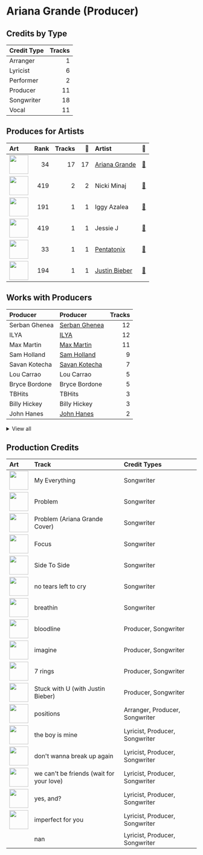 # Ariana Grande (Producer)

## Credits by Type

| Credit Type | Tracks |
|:---|---:|
| Arranger | 1 |
| Lyricist | 6 |
| Performer | 2 |
| Producer | 11 |
| Songwriter | 18 |
| Vocal | 11 |

## Produces for Artists

| Art | Rank | Tracks | 💚 | Artist | 🔗 |
|:---|---:|---:|---:|:---|:---|
| <img src="https://i.scdn.co/image/ab6761610000e5eb40b5c07ab77b6b1a9075fdc0" alt="" width="50" /> | 34 | 17 | 17 | [Ariana Grande](../../artists/ariana_grande/overview.md) | [🔗](https://open.spotify.com/artist/66CXWjxzNUsdJxJ2JdwvnR) |
| <img src="https://i.scdn.co/image/ab6761610000e5eb07a50f0a9a8f11e5a1102cbd" alt="" width="50" /> | 419 | 2 | 2 | Nicki Minaj | [🔗](https://open.spotify.com/artist/0hCNtLu0JehylgoiP8L4Gh) |
| <img src="https://i.scdn.co/image/ab6761610000e5eb698a6abf2897a8fc8283cc0c" alt="" width="50" /> | 191 | 1 | 1 | Iggy Azalea | [🔗](https://open.spotify.com/artist/5yG7ZAZafVaAlMTeBybKAL) |
| <img src="https://i.scdn.co/image/ab6761610000e5eb91f0dd753c09e051675a1ca6" alt="" width="50" /> | 419 | 1 | 1 | Jessie J | [🔗](https://open.spotify.com/artist/2gsggkzM5R49q6jpPvazou) |
| <img src="https://i.scdn.co/image/ab6761610000e5eb746dd598cf914934bd27ed7e" alt="" width="50" /> | 33 | 1 | 1 | [Pentatonix](../../artists/pentatonix/overview.md) | [🔗](https://open.spotify.com/artist/26AHtbjWKiwYzsoGoUZq53) |
| <img src="https://i.scdn.co/image/ab6761610000e5eb8ae7f2aaa9817a704a87ea36" alt="" width="50" /> | 194 | 1 | 1 | [Justin Bieber](../../artists/justin_bieber/overview.md) | [🔗](https://open.spotify.com/artist/1uNFoZAHBGtllmzznpCI3s) |

## Works with Producers

| Producer | Producer | Tracks |
|:---|:---|---:|
| Serban Ghenea | [Serban Ghenea](../serban_ghenea/overview.md) | 12 |
| ILYA | [ILYA](../ilya/overview.md) | 12 |
| Max Martin | [Max Martin](../max_martin/overview.md) | 11 |
| Sam Holland | [Sam Holland](../sam_holland/overview.md) | 9 |
| Savan Kotecha | [Savan Kotecha](../savan_kotecha/overview.md) | 7 |
| Lou Carrao | Lou Carrao | 5 |
| Bryce Bordone | Bryce Bordone | 5 |
| TBHits | TBHits | 3 |
| Billy Hickey | Billy Hickey | 3 |
| John Hanes | [John Hanes](../john_hanes/overview.md) | 2 |


<details>
<summary>View all</summary>

| Producer | Producer | Tracks |
|:---|:---|---:|
| Victoria Monét | Victoria Monét (Victoria Monét) | 2 |
| Tayla Parx | Tayla Parx | 2 |
| Iggy Azalea | Iggy Azalea | 2 |
| Peter Svensson | Peter Svensson | 2 |
| Brendan Morawski | Brendan Morawski | 2 |
| Oscar Hammerstein II | Oscar Hammerstein II | 1 |
| Gregg Rominiecki | Gregg Rominiecki | 1 |
| Scootie | Scootie | 1 |
| Alexander Kronlund | Alexander Kronlund | 1 |
| Devin Nakao | Devin Nakao | 1 |
| Noah Passovoy | Noah Passovoy | 1 |
| Angelina Barrett | Angelina Barrett | 1 |
| Lionel Crasta | Lionel Crasta | 1 |
| Josh Gudwin | [Josh Gudwin](../josh_gudwin/overview.md) | 1 |
| Peter Kahm | Peter Kahm | 1 |
| Pop Wansel | Pop Wansel | 1 |
| Joe Gallagher | Joe Gallagher | 1 |
| Shellback | [Shellback](../shellback/overview.md) | 1 |
| Justin Bieber | Justin Bieber | 1 |
| Jameel Roberts | Jameel Roberts | 1 |
| Priscilla Renea | Priscilla Renea | 1 |
| Rafael Fadul | Rafael Fadul | 1 |
| Jason Evigan | Jason Evigan | 1 |
| Happy Perez | Happy Perez | 1 |
| Nicki Minaj | Nicki Minaj | 1 |
| Michael "Mikey" Foster | Michael "Mikey" Foster | 1 |
| Mattias Bylund | Mattias Bylund | 1 |
| Nija | Nija | 1 |
| Davide Rossi | Davide Rossi | 1 |
| Brian Vincent Bates | Brian Vincent Bates | 1 |
| Njomza | Njomza | 1 |
| Scooter Braun | Scooter Braun | 1 |
| Richard Rodgers | Richard Rodgers | 1 |
| Peter Carlsson | Peter Carlsson | 1 |
| Skyler Stonestreet | Skyler Stonestreet | 1 |
| DaviDior | DaviDior | 1 |
| Shintaro Yasuda | Shintaro Yasuda | 1 |
| Whitney Phillips | Whitney Phillips | 1 |
| Mr. Franks | Mr. Franks | 1 |
| Kaydence | Kaydence | 1 |
| London on da Track | London on da Track | 1 |
| Freddy Wexler | Freddy Wexler | 1 |
| Gian Stone | Gian Stone | 1 |

</details>


## Production Credits

| Art | Track | Credit Types |
|:---|:---|:---|
| <img src="https://i.scdn.co/image/ab67616d0000b273deec12a28d1e336c5052e9aa" alt="" width="50" /> | My Everything | Songwriter |
| <img src="https://i.scdn.co/image/ab67616d0000b273deec12a28d1e336c5052e9aa" alt="" width="50" /> | Problem | Songwriter |
| <img src="https://i.scdn.co/image/ab67616d0000b2732aef4a2297fc883d45e6cb2b" alt="" width="50" /> | Problem (Ariana Grande Cover) | Songwriter |
| <img src="https://i.scdn.co/image/ab67616d0000b273d6ec808748fa5b0c2d3a6618" alt="" width="50" /> | Focus | Songwriter |
| <img src="https://i.scdn.co/image/ab67616d0000b273628d506d5bddb09099db242c" alt="" width="50" /> | Side To Side | Songwriter |
| <img src="https://i.scdn.co/image/ab67616d0000b273c3af0c2355c24ed7023cd394" alt="" width="50" /> | no tears left to cry | Songwriter |
| <img src="https://i.scdn.co/image/ab67616d0000b273c3af0c2355c24ed7023cd394" alt="" width="50" /> | breathin | Songwriter |
| <img src="https://i.scdn.co/image/ab67616d0000b27356ac7b86e090f307e218e9c8" alt="" width="50" /> | bloodline | Producer, Songwriter |
| <img src="https://i.scdn.co/image/ab67616d0000b27356ac7b86e090f307e218e9c8" alt="" width="50" /> | imagine | Producer, Songwriter |
| <img src="https://i.scdn.co/image/ab67616d0000b27356ac7b86e090f307e218e9c8" alt="" width="50" /> | 7 rings | Producer, Songwriter |
| <img src="https://i.scdn.co/image/ab67616d0000b2732babb9dbd8f5146112f1bf86" alt="" width="50" /> | Stuck with U (with Justin Bieber) | Producer, Songwriter |
| <img src="https://i.scdn.co/image/ab67616d0000b2735ef878a782c987d38d82b605" alt="" width="50" /> | positions | Arranger, Producer, Songwriter |
| <img src="https://i.scdn.co/image/ab67616d0000b2738b58d20f1b77295730db15b4" alt="" width="50" /> | the boy is mine | Lyricist, Producer, Songwriter |
| <img src="https://i.scdn.co/image/ab67616d0000b2738b58d20f1b77295730db15b4" alt="" width="50" /> | don't wanna break up again | Lyricist, Producer, Songwriter |
| <img src="https://i.scdn.co/image/ab67616d0000b2738b58d20f1b77295730db15b4" alt="" width="50" /> | we can't be friends (wait for your love) | Lyricist, Producer, Songwriter |
| <img src="https://i.scdn.co/image/ab67616d0000b2738b58d20f1b77295730db15b4" alt="" width="50" /> | yes, and? | Lyricist, Producer, Songwriter |
| <img src="https://i.scdn.co/image/ab67616d0000b2738b58d20f1b77295730db15b4" alt="" width="50" /> | imperfect for you | Lyricist, Producer, Songwriter |
| | nan | Lyricist, Producer, Songwriter |